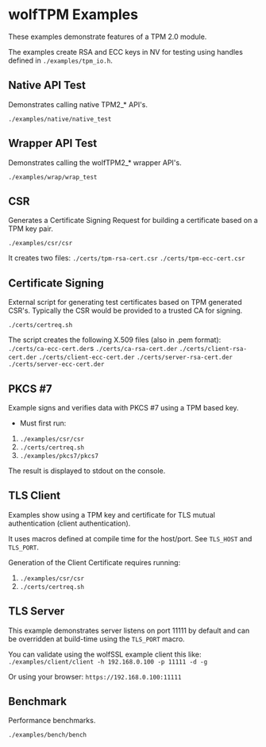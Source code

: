 # wolfTPM Examples

These examples demonstrate features of a TPM 2.0 module.

The examples create RSA and ECC keys in NV for testing using handles defined in `./examples/tpm_io.h`.


## Native API Test

Demonstrates calling native TPM2_* API's.

`./examples/native/native_test`


## Wrapper API Test

Demonstrates calling the wolfTPM2_* wrapper API's.

`./examples/wrap/wrap_test`


## CSR

Generates a Certificate Signing Request for building a certificate based on a TPM key pair.

`./examples/csr/csr`

It creates two files:
`./certs/tpm-rsa-cert.csr`
`./certs/tpm-ecc-cert.csr`


## Certificate Signing

External script for generating test certificates based on TPM generated CSR's. Typically the CSR would be provided to a trusted CA for signing.

`./certs/certreq.sh`

The script creates the following X.509 files (also in .pem format):
`./certs/ca-ecc-cert.der`s
`./certs/ca-rsa-cert.der`
`./certs/client-rsa-cert.der`
`./certs/client-ecc-cert.der`
`./certs/server-rsa-cert.der`
`./certs/server-ecc-cert.der`


## PKCS #7

Example signs and verifies data with PKCS #7 using a TPM based key.

* Must first run:
1. `./examples/csr/csr`
2. `./certs/certreq.sh`
3. `./examples/pkcs7/pkcs7`

The result is displayed to stdout on the console.


## TLS Client

Examples show using a TPM key and certificate for TLS mutual authentication (client authentication).

It uses macros defined at compile time for the host/port. See `TLS_HOST` and `TLS_PORT`.

Generation of the Client Certificate requires running:
1. `./examples/csr/csr`
2. `./certs/certreq.sh`


## TLS Server

This example demonstrates server listens on port 11111 by default and can be overridden at build-time using the `TLS_PORT` macro.
 
 You can validate using the wolfSSL example client this like:
 `./examples/client/client -h 192.168.0.100 -p 11111 -d -g`
 
 Or using your browser: `https://192.168.0.100:11111`


## Benchmark

Performance benchmarks.

`./examples/bench/bench`